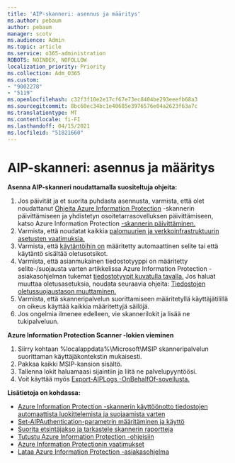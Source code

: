 ```yaml
---
title: 'AIP-skanneri: asennus ja määritys'
ms.author: pebaum
author: pebaum
manager: scotv
ms.audience: Admin
ms.topic: article
ms.service: o365-administration
ROBOTS: NOINDEX, NOFOLLOW
localization_priority: Priority
ms.collection: Adm_O365
ms.custom:
- "9002278"
- "5119"
ms.openlocfilehash: c32f3f10e2e17cf67e73ec8404be293eeefb68a3
ms.sourcegitcommit: 8bc60ec34bc1e40685e3976576e04a2623f63a7c
ms.translationtype: MT
ms.contentlocale: fi-FI
ms.lasthandoff: 04/15/2021
ms.locfileid: "51821660"
---
```

# <a name="aip-scanner-installation-and-configuration"></a>AIP-skanneri: asennus ja määritys

**Asenna AIP-skanneri noudattamalla suositeltuja ohjeita:**

1. Jos päivität ja et suorita puhdasta asennusta, varmista, että olet noudattanut [Ohjeita Azure Information Protection](https://docs.microsoft.com/azure/information-protection/rms-client/client-admin-guide#upgrading-the-azure-information-protection-scanner) -skannerin päivittämiseen ja yhdistetyn osoitetarrasovelluksen päivittämiseen, katso Azure Information Protection [-skannerin päivittäminen.](https://docs.microsoft.com/azure/information-protection/rms-client/clientv2-admin-guide#upgrading-the-azure-information-protection-scanner)
2. Varmista, että noudatat kaikkia [palomuurien ja verkkoinfrastruktuurin asetusten vaatimuksia.](https://docs.microsoft.com/azure/information-protection/requirements#firewalls-and-network-infrastructure)
3. Varmista, että [käytäntöihin on](https://docs.microsoft.com/azure/information-protection/configure-policy) määritetty automaattinen selite tai että käytäntö sisältää oletusotsikot.
4. Varmista, että asianmukainen tiedostotyyppi on määritetty selite-/suojausta varten artikkelissa Azure Information Protection -asiakasohjelman tukemat [tiedostotyypit kuvatulla tavalla.](https://docs.microsoft.com/azure/information-protection/rms-client/client-admin-guide-file-types#supported-file-types-for-classification-and-protection) Jos haluat muuttaa oletusasetuksia, noudata seuraavia ohjeita: [Tiedostojen oletussuojaustason muuttaminen.](https://docs.microsoft.com/azure/information-protection/rms-client/client-admin-guide-file-types#changing-the-default-protection-level-of-files)
5. Varmista, että skanneripalvelun suorittamiseen määritetyllä käyttäjätilillä on oikeus käyttää kaikkia määritettyjä säilöjä.
6. Jos ongelmia ilmenee edelleen, vie skannerilokit ja lisää ne tukipalveluun.

**Azure Information Protection Scanner -lokien vieminen**

1. Siirry kohtaan %localappdata%\Microsoft\MSIP skanneripalvelun suorittaman käyttäjäkontekstin mukaisesti.
2. Pakkaa kaikki MSIP-kansion sisältö.
3. Tallenna lokit haluamaasi sijaintiin ja liitä ne palvelupyyntöösi.
4. Voit käyttää myös [Export-AIPLogs -OnBehalfOf-sovellusta.](https://docs.microsoft.com/powershell/module/azureinformationprotection/export-aiplogs?view=azureipps)

**Lisätietoja on kohdassa:**
- [Azure Information Protection -skannerin käyttöönotto tiedostojen automaattista luokittelemista ja suojaamista varten](https://docs.microsoft.com/azure/information-protection/deploy-aip-scanner)
- [Set-AIPAuthentication-parametrin määritäminen ja käyttö](https://docs.microsoft.com/azure/information-protection/rms-client/client-admin-guide-powershell#specify-and-use-the-token-parameter-for-set-aipauthentication)
- [Suorita etsintäjakso ja tarkastele skannerin raportteja](https://docs.microsoft.com/azure/information-protection/deploy-aip-scanner#run-a-discovery-cycle-and-view-reports-for-the-scanner)
- [Tutustu Azure Information Protection -ohjeisiin](https://docs.microsoft.com/azure/information-protection/what-is-information-protection)
- [Azure Information Protectionin vaatimukset](https://docs.microsoft.com/azure/information-protection/get-started/requirements)
- [Lataa Azure Information Protection -asiakasohjelma](https://www.microsoft.com/download/details.aspx?id=53018)
